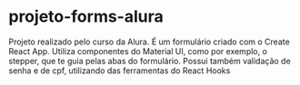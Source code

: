 # projeto-forms-alura
Projeto realizado pelo curso da Alura. É um formulário criado com o Create React App. Utiliza componentes do Material UI, como por exemplo, o stepper, que te guia pelas abas do formulário. Possui também validação de senha e de cpf, utilizando das ferramentas do React Hooks
